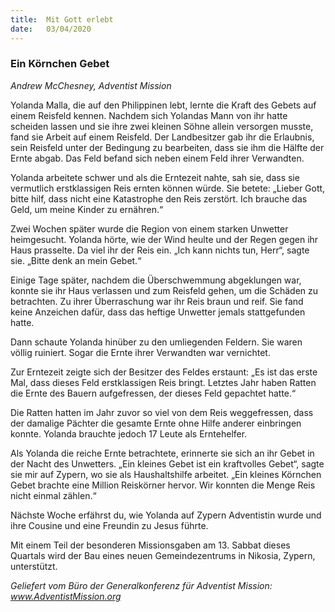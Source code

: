 ```yaml
---
title:  Mit Gott erlebt
date:   03/04/2020
---
```


### Ein Körnchen Gebet

_Andrew McChesney, Adventist Mission_

Yolanda Malla, die auf den Philippinen lebt, lernte die Kraft des Gebets auf einem Reisfeld kennen. Nachdem sich Yolandas Mann von ihr hatte scheiden lassen und sie ihre zwei kleinen Söhne allein versorgen musste, fand sie Arbeit auf einem Reisfeld. Der Landbesitzer gab ihr die Erlaubnis, sein Reisfeld unter der Bedingung zu bearbeiten, dass sie ihm die Hälfte der Ernte abgab. Das Feld befand sich neben einem Feld ihrer Verwandten.

Yolanda arbeitete schwer und als die Erntezeit nahte, sah sie, dass sie vermutlich erstklassigen Reis ernten können würde. Sie betete: „Lieber Gott, bitte hilf, dass nicht eine Katastrophe den Reis zerstört. Ich brauche das Geld, um meine Kinder zu ernähren.“

Zwei Wochen später wurde die Region von einem starken Unwetter heimgesucht. Yolanda hörte, wie der Wind heulte und der Regen gegen ihr Haus prasselte. Da viel ihr der Reis ein. „Ich kann nichts tun, Herr“, sagte sie. „Bitte denk an mein Gebet.“

Einige Tage später, nachdem die Überschwemmung abgeklungen war, konnte sie ihr Haus verlassen und zum Reisfeld gehen, um die Schäden zu betrachten. Zu ihrer Überraschung war ihr Reis braun und reif. Sie fand keine Anzeichen dafür, dass das heftige Unwetter jemals stattgefunden hatte.

Dann schaute Yolanda hinüber zu den umliegenden Feldern. Sie waren völlig ruiniert. Sogar die Ernte ihrer Verwandten war vernichtet.

Zur Erntezeit zeigte sich der Besitzer des Feldes erstaunt: „Es ist das erste Mal, dass dieses Feld erstklassigen Reis bringt. Letztes Jahr haben Ratten die Ernte des Bauern aufgefressen, der dieses Feld gepachtet hatte.“

Die Ratten hatten im Jahr zuvor so viel von dem Reis weggefressen, dass der damalige Pächter die gesamte Ernte ohne Hilfe anderer einbringen konnte. Yolanda brauchte jedoch 17 Leute als Erntehelfer.

Als Yolanda die reiche Ernte betrachtete, erinnerte sie sich an ihr Gebet in der Nacht des Unwetters. „Ein kleines Gebet ist ein kraftvolles Gebet“, sagte sie mir auf Zypern, wo sie als Haushaltshilfe arbeitet. „Ein kleines Körnchen Gebet brachte eine Million Reiskörner hervor. Wir konnten die Menge Reis nicht einmal zählen.“

Nächste Woche erfährst du, wie Yolanda auf Zypern Adventistin wurde und ihre Cousine und eine Freundin zu Jesus führte.

Mit einem Teil der besonderen Missionsgaben am 13. Sabbat dieses Quartals wird der Bau eines neuen Gemeindezentrums in Nikosia, Zypern, unterstützt.

_Geliefert vom Büro der Generalkonferenz für Adventist Mission: www.AdventistMission.org_